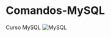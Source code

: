 # Comandos-MySQL
 Curso MySQL
![MySQL](https://img.shields.io/badge/mysql-darkblue?style=plastic&logo=mysql)
